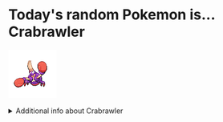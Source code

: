 # Today's random Pokemon is... Crabrawler

![Crabrawler shiny sprite](https://raw.githubusercontent.com/PokeAPI/sprites/master/sprites/pokemon/shiny/739.png)

<details>
<summary>Additional info about Crabrawler</summary>

| srpite type | image |
|------|------|
| back_default | ![Crabrawler back_default sprite](https://raw.githubusercontent.com/PokeAPI/sprites/master/sprites/pokemon/back/739.png) |
| back_shiny | ![Crabrawler back_shiny sprite](https://raw.githubusercontent.com/PokeAPI/sprites/master/sprites/pokemon/back/shiny/739.png) |
| front_default | ![Crabrawler front_default sprite](https://raw.githubusercontent.com/PokeAPI/sprites/master/sprites/pokemon/739.png) | </details>